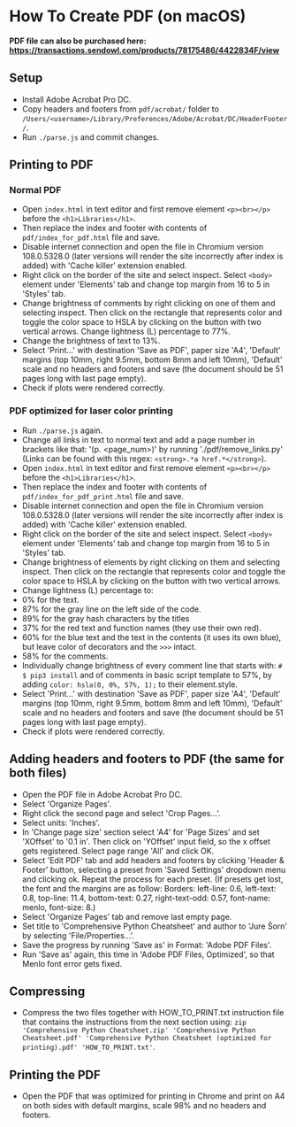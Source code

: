How To Create PDF (on macOS)
============================
**PDF file can also be purchased here: https://transactions.sendowl.com/products/78175486/4422834F/view**


Setup
-----
* Install Adobe Acrobat Pro DC.
* Copy headers and footers from `pdf/acrobat/` folder to `/Users/<username>/Library/Preferences/Adobe/Acrobat/DC/HeaderFooter/`.
* Run `./parse.js` and commit changes.


Printing to PDF
---------------
### Normal PDF
* Open `index.html` in text editor and first remove element `<p><br></p>` before the `<h1>Libraries</h1>`.
* Then replace the index and footer with contents of `pdf/index_for_pdf.html` file and save.
* Disable internet connection and open the file in Chromium version 108.0.5328.0 (later versions will render the site incorrectly after index is added) with 'Cache killer' extension enabled.
* Right click on the border of the site and select inspect. Select `<body>` element under 'Elements' tab and change top margin from 16 to 5 in 'Styles' tab.
* Change brightness of comments by right clicking on one of them and selecting inspect. Then click on the rectangle that represents color and toggle the color space to HSLA by clicking on the button with two vertical arrows. Change lightness (L) percentage to 77%.
* Change the brightness of text to 13%.
* Select 'Print...' with destination 'Save as PDF', paper size 'A4', 'Default' margins (top 10mm, right 9.5mm, bottom 8mm and left 10mm), 'Default' scale and no headers and footers and save (the document should be 51 pages long with last page empty).
* Check if plots were rendered correctly.

### PDF optimized for laser color printing
* Run `./parse.js` again.
* Change all links in text to normal text and add a page number in brackets like that: '(p. <page_num>)' by running './pdf/remove_links.py' (Links can be found with this regex: `<strong>.*a href.*</strong>`).
* Open `index.html` in text editor and first remove element `<p><br></p>` before the `<h1>Libraries</h1>`.
* Then replace the index and footer with contents of `pdf/index_for_pdf_print.html` file and save.
* Disable internet connection and open the file in Chromium version 108.0.5328.0 (later versions will render the site incorrectly after index is added) with 'Cache killer' extension enabled.
* Right click on the border of the site and select inspect. Select `<body>` element under 'Elements' tab and change top margin from 16 to 5 in 'Styles' tab.
* Change brightness of elements by right clicking on them and selecting inspect. Then click on the rectangle that represents color and toggle the color space to HSLA by clicking on the button with two vertical arrows.
* Change lightness (L) percentage to:
* 0% for the text.
* 87% for the gray line on the left side of the code.
* 89% for the gray hash characters by the titles
* 37% for the red text and function names (they use their own red).
* 60% for the blue text and the text in the contents (it uses its own blue), but leave color of decorators and the `>>>` intact.
* 58% for the comments.
* Individually change brightness of every comment line that starts with: `# $ pip3 install` and of comments in basic script template to 57%, by adding `color: hsla(0, 0%, 57%, 1);` to their element.style.
* Select 'Print...' with destination 'Save as PDF', paper size 'A4', 'Default' margins (top 10mm, right 9.5mm, bottom 8mm and left 10mm), 'Default' scale and no headers and footers and save (the document should be 51 pages long with last page empty).
* Check if plots were rendered correctly.


Adding headers and footers to PDF (the same for both files)
-----------------------------------------------------------
* Open the PDF file in Adobe Acrobat Pro DC.
* Select 'Organize Pages'.
* Right click the second page and select 'Crop Pages...'.
* Select units: 'Inches'.
* In 'Change page size' section select 'A4' for 'Page Sizes' and set 'XOffset' to '0.1 in'. Then click on 'YOffset' input field, so the x offset gets registered. Select page range 'All' and click OK.
* Select 'Edit PDF' tab and add headers and footers by clicking 'Header & Footer' button, selecting a preset from 'Saved Settings' dropdown menu and clicking ok. Repeat the process for each preset. (If presets get lost, the font and the margins are as follow: Borders: left-line: 0.6, left-text: 0.8, top-line: 11.4, bottom-text: 0.27, right-text-odd: 0.57, font-name: menlo, font-size: 8.)
* Select 'Organize Pages' tab and remove last empty page.
* Set title to 'Comprehensive Python Cheatsheet' and author to 'Jure Šorn' by selecting 'File/Properties...'.
* Save the progress by running 'Save as' in Format: 'Adobe PDF Files'.
* Run 'Save as' again, this time in 'Adobe PDF Files, Optimized', so that Menlo font error gets fixed.


Compressing
-----------
* Compress the two files together with HOW_TO_PRINT.txt instruction file that contains the instructions from the next section using: `zip 'Comprehensive Python Cheatsheet.zip' 'Comprehensive Python Cheatsheet.pdf' 'Comprehensive Python Cheatsheet (optimized for printing).pdf' 'HOW_TO_PRINT.txt'`.


Printing the PDF
----------------
* Open the PDF that was optimized for printing in Chrome and print on A4 on both sides with default margins, scale 98% and no headers and footers.
